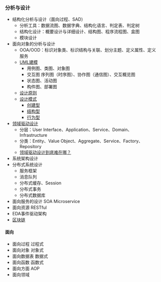 ### 分析与设计
* 结构化分析与设计（面向过程、SAD）
  - 分析工具：数据流图、数据字典、结构化语言、判定表、判定树
  - 结构化设计：概要设计与详细设计、结构图、程序流程图、盒图
  - 模块设计
* 面向对象的分析与设计
  - OOA/OOD：标识对象类、标识结构与关联、划分主题、定义属性、定义服务 
  - [UML建模](/40-architecture/design/01-design.md)
    - 用例图、类图、对象图
    - 交互图 序列图（时序图）、协作图（通信图）、交互概览图
    - 状态图、活动图
    - 构件图、部署图
  - [设计原则](/40-architecture/design/09-design-pattern.md)
  - [设计模式](/40-architecture/design/10-design-pattern.md)
    - [创建型](/40-architecture/design/11-design-pattern-create.md)
    - [结构型](/40-architecture/design/12-design-pattern-struct.md)
    - [行为型](/40-architecture/design/13-design-pattern-behaviour.md)
* [领域驱动设计](/40-architecture/design/01-design.md)
  - 分层：User Interface、Application、Service、Domain、Infrastructure
  - 分类：Entity、Value Object、Aggregate、Service、Factory、Repository
  - [领域驱动设计到底难在哪？](https://www.jianshu.com/p/ab80cb9f307c?from=groupmessage)
* 系统架构设计
* 分布式系统设计
  * 服务框架
  * 消息队列
  * 分布式缓存、Session
  * 分布式事务
  * 分布式数据库
* 面向服务的设计 SOA Microservice
* 面向资源 RESTful
* EDA事件驱动架构
* [区块链](/40-architecture/design/01-design.md)

#### 面向
* 面向过程 过程式
* 面向对象 对象式
* 面向数据表 数据式
* 面向函数 函数式
* 面向方面 AOP
* 面向领域